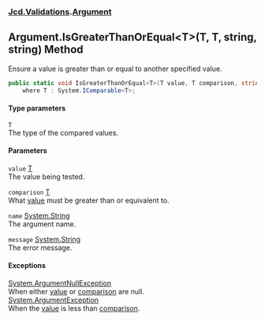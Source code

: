 ### [Jcd.Validations](Jcd_Validations.md 'Jcd.Validations').[Argument](Jcd_Validations_Argument.md 'Jcd.Validations.Argument')
## Argument.IsGreaterThanOrEqual&lt;T&gt;(T, T, string, string) Method
Ensure a value is greater than or equal to another specified value.  
```csharp
public static void IsGreaterThanOrEqual<T>(T value, T comparison, string name=null, string message=null)
    where T : System.IComparable<T>;
```
#### Type parameters
<a name='Jcd_Validations_Argument_IsGreaterThanOrEqual_T_(T_T_string_string)_T'></a>
`T`  
The type of the compared values.
  
#### Parameters
<a name='Jcd_Validations_Argument_IsGreaterThanOrEqual_T_(T_T_string_string)_value'></a>
`value` [T](Jcd_Validations_Argument_IsGreaterThanOrEqual_T_(T_T_string_string).md#Jcd_Validations_Argument_IsGreaterThanOrEqual_T_(T_T_string_string)_T 'Jcd.Validations.Argument.IsGreaterThanOrEqual&lt;T&gt;(T, T, string, string).T')  
The value being tested.
  
<a name='Jcd_Validations_Argument_IsGreaterThanOrEqual_T_(T_T_string_string)_comparison'></a>
`comparison` [T](Jcd_Validations_Argument_IsGreaterThanOrEqual_T_(T_T_string_string).md#Jcd_Validations_Argument_IsGreaterThanOrEqual_T_(T_T_string_string)_T 'Jcd.Validations.Argument.IsGreaterThanOrEqual&lt;T&gt;(T, T, string, string).T')  
What [value](Jcd_Validations_Argument_IsGreaterThanOrEqual_T_(T_T_string_string).md#Jcd_Validations_Argument_IsGreaterThanOrEqual_T_(T_T_string_string)_value 'Jcd.Validations.Argument.IsGreaterThanOrEqual&lt;T&gt;(T, T, string, string).value') must be greater than or equivalent to.  
  
<a name='Jcd_Validations_Argument_IsGreaterThanOrEqual_T_(T_T_string_string)_name'></a>
`name` [System.String](https://docs.microsoft.com/en-us/dotnet/api/System.String 'System.String')  
The argument name.
  
<a name='Jcd_Validations_Argument_IsGreaterThanOrEqual_T_(T_T_string_string)_message'></a>
`message` [System.String](https://docs.microsoft.com/en-us/dotnet/api/System.String 'System.String')  
The error message.
  
#### Exceptions
[System.ArgumentNullException](https://docs.microsoft.com/en-us/dotnet/api/System.ArgumentNullException 'System.ArgumentNullException')  
When either [value](Jcd_Validations_Argument_IsGreaterThanOrEqual_T_(T_T_string_string).md#Jcd_Validations_Argument_IsGreaterThanOrEqual_T_(T_T_string_string)_value 'Jcd.Validations.Argument.IsGreaterThanOrEqual&lt;T&gt;(T, T, string, string).value') or [comparison](Jcd_Validations_Argument_IsGreaterThanOrEqual_T_(T_T_string_string).md#Jcd_Validations_Argument_IsGreaterThanOrEqual_T_(T_T_string_string)_comparison 'Jcd.Validations.Argument.IsGreaterThanOrEqual&lt;T&gt;(T, T, string, string).comparison') are null.  
[System.ArgumentException](https://docs.microsoft.com/en-us/dotnet/api/System.ArgumentException 'System.ArgumentException')  
When the [value](Jcd_Validations_Argument_IsGreaterThanOrEqual_T_(T_T_string_string).md#Jcd_Validations_Argument_IsGreaterThanOrEqual_T_(T_T_string_string)_value 'Jcd.Validations.Argument.IsGreaterThanOrEqual&lt;T&gt;(T, T, string, string).value') is less than [comparison](Jcd_Validations_Argument_IsGreaterThanOrEqual_T_(T_T_string_string).md#Jcd_Validations_Argument_IsGreaterThanOrEqual_T_(T_T_string_string)_comparison 'Jcd.Validations.Argument.IsGreaterThanOrEqual&lt;T&gt;(T, T, string, string).comparison').  
